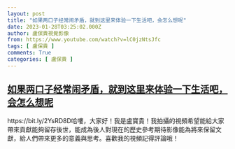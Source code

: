 ```yaml
---
layout: post
title: "如果两口子经常闹矛盾，就到这里来体验一下生活吧，会怎么想呢"
date: 2023-01-28T03:25:02.000Z
author: 盧保貴視覺影像
from: https://www.youtube.com/watch?v=lC0jzNtsJfc
tags: [ 盧保貴 ]
comments: True
categories: [ 盧保貴 ]
---
```

<!--1674876302000-->
[如果两口子经常闹矛盾，就到这里来体验一下生活吧，会怎么想呢](https://www.youtube.com/watch?v=lC0jzNtsJfc)
------

<div>
https://bit.ly/2YsRD8D哈嘍，大家好！我是盧寶貴！我拍攝的視頻希望能給大家帶來貢獻能夠留存後世，能成為後人對現在的歷史參考期待影像能為將來保留文獻，給人們帶來更多的意義與思考。喜歡我的視頻記得評論哦！
</div>
